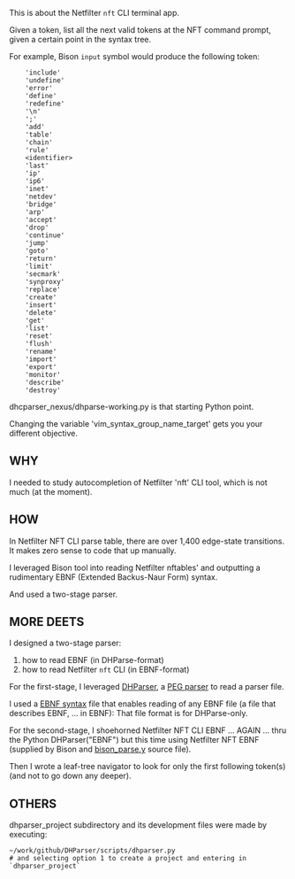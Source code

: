 
This is about the Netfilter `nft` CLI terminal app.

Given a token, list all the next valid tokens at the NFT command prompt, given a certain point in the syntax tree.

For example, Bison `input` symbol would produce the following token:


        'include'
        'undefine'
        'error'
        'define'
        'redefine'
        '\n'
        ';'
        'add'
        'table'
        'chain'
        'rule'
        <identifier>
        'last'
        'ip'
        'ip6'
        'inet'
        'netdev'
        'bridge'
        'arp'
        'accept'
        'drop'
        'continue'
        'jump'
        'goto'
        'return'
        'limit'
        'secmark'
        'synproxy'
        'replace'
        'create'
        'insert'
        'delete'
        'get'
        'list'
        'reset'
        'flush'
        'rename'
        'import'
        'export'
        'monitor'
        'describe'
        'destroy'

dhcparser\_nexus/dhparse-working.py is that starting Python point.

Changing the variable 'vim\_syntax\_group\_name\_target' gets you your different objective.

## WHY ##

I needed to study autocompletion of Netfilter 'nft' CLI tool, which is not much (at the moment).


## HOW ##

In Netfilter NFT CLI parse table, there are over 1,400 edge-state transitions.  It makes zero sense to code that up manually.

I leveraged Bison tool into reading Netfilter nftables' and outputting a rudimentary EBNF (Extended Backus-Naur Form) syntax.

And used a two-stage parser.


## MORE DEETS ##  

I designed a two-stage parser:
   1. how to read EBNF (in DHParse-format)
   2. how to read Netfilter `nft` CLI (in EBNF-format)

For the first-stage, I leveraged [DHParser](https://dhparser.readthedocs.io/en/latest/), a [PEG parser](https://egbert.net/blog/articles/parsing-in-python-compendium.html) to read a parser file.

I used a [EBNF syntax](https://github.com/egberts/nft-token-first/blob/master/dhcparser_nexus/ebnf-flexible.dhparse) file that enables reading of any EBNF file (a file that describes EBNF, ... in EBNF): That file format is for DHParse-only.  

For the second-stage, I shoehorned Netfilter NFT CLI EBNF ... AGAIN ... thru the Python DHParser("EBNF") but this time using Netfilter NFT EBNF (supplied by Bison and [bison\_parse.y](https://git.netfilter.org/nftables/tree/src/parser_bison.y)  source file).

Then I wrote a leaf-tree navigator to look for only the first following token(s) (and not to go down any deeper).


## OTHERS ##

dhparser\_project subdirectory and its development files were made by executing:

    ~/work/github/DHParser/scripts/dhparser.py
    # and selecting option 1 to create a project and entering in `dhparser_project` 
